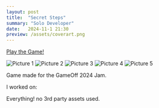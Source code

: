 ```yaml
---
layout: post
title:  "Secret Steps"
summary: "Solo Developer"
date:   2024-11-1 21:30
preview: /assets/coverart.png
---
```


[Play the Game!](https://noisepudding.itch.io/secret-steps)

![Picture 1](/assets/coverart.png)
![Picture 2](/assets/secret_1.png)
![Picture 3](/assets/secret_2.png)
![Picture 4](/assets/secret_3.png)
![Picture 5](/assets/secret_4.png)


Game made for the GameOff 2024 Jam.

I worked on:

Everything! no 3rd party assets used.


